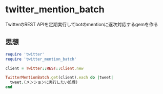# twitter_mention_batch
TwitterのREST APIを定期実行してbotのmentionに逐次対応するgemを作る

## 思想
```ruby
require 'twitter'
require 'twitter_mention_batch'

client = Twitter::REST::Client.new

TwitterMentionBatch.get(client).each do |tweet|
  tweet.(メンションに実行したい処理)
end
```